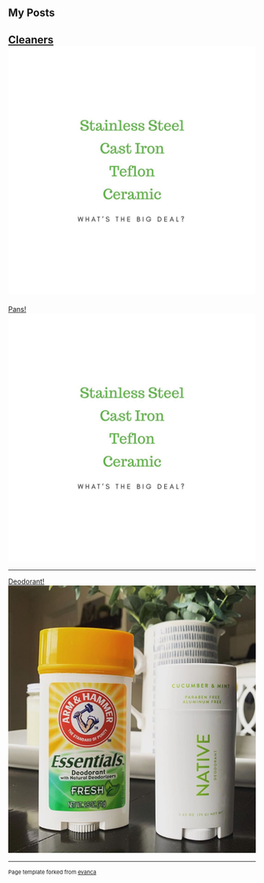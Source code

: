 ## My Posts


[Cleaners](/Cleaners)
<br>
<img src="images/pans.jpg?raw=true"/>
---


[Pans!](/Pans)
<br>
<img src="images/pans.jpg?raw=true"/>

---

[Deodorant!](/Deodorant)
<br>
<img src="images/deodorant.png?raw=true"/>

---
<p style="font-size:11px">Page template forked from <a href="https://github.com/evanca/quick-portfolio">evanca</a></p>
<!-- Remove above link if you don't want to attibute -->
